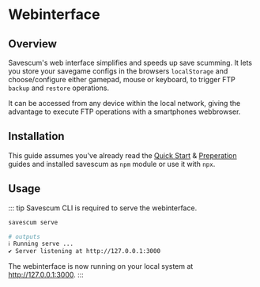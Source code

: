 # Webinterface

## Overview

Savescum's web interface simplifies and speeds up save scumming. It lets you store your savegame configs in the browsers `localStorage` and choose/configure either gamepad, mouse or keyboard, to trigger FTP `backup` and `restore` operations.

It can be accessed from any device within the local network, giving the advantage to execute FTP operations with a smartphones webbrowser.

## Installation

This guide assumes you've already read the [Quick Start](/guide/quick-start) & [Preperation](/guide/preperation) guides and installed savescum as `npm` module or use it with `npx`.

## Usage

::: tip
Savescum CLI is required to serve the webinterface.

```sh
savescum serve

# outputs
ℹ Running serve ...
✔ Server listening at http://127.0.0.1:3000
```

The webinterface is now running on your local system at http://127.0.0.1:3000.
:::
